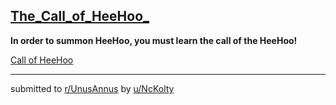 ## [The_Call_of_HeeHoo_](https://www.reddit.com/r/UnusAnnus/comments/jrxvbn/the_call_of_heehoo/)
**In order to summon HeeHoo, you must learn the call of the HeeHoo!**

[Call of HeeHoo](https://www.youtube.com/watch?v=6ncSFN3nyB0)

---

submitted to [r/UnusAnnus](https://www.reddit.com/r/UnusAnnus) by [u/NcKolty](https://www.reddit.com/user/NcKolty)
